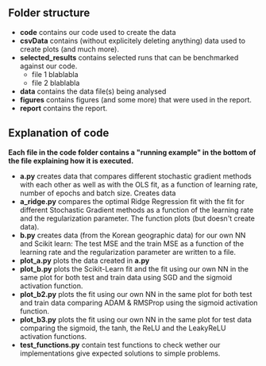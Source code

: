 ## Folder structure
- **code** contains our code used to create the data
- **csvData** contains (without explicitely deleting anything) data used to create plots (and much more).
- **selected_results** contains selected runs that can be benchmarked against our code.
  - file 1 blablabla
  - file 2 blablabla
- **data** contains the data file(s) being analysed
- **figures** contains figures (and some more) that were used in the report.
- **report** contains the report.

## Explanation of code
__Each file in the code folder contains a "running example" in the bottom of the file explaining how it is executed.__

- **a.py** creates data that compares different stochastic gradient methods with each other as well as with the OLS fit, as a function of learning rate, number of epochs and batch size. Creates data
- **a_ridge.py** compares the optimal Ridge Regression fit with the fit for different Stochastic Gradient methods as a function of the learning rate and the regularization parameter. The function plots (but doesn't create data).
- **b.py** creates data (from the Korean geographic data) for our own NN and Scikit learn: The test MSE and the train MSE as a function of the learning rate and the regularization parameter are written to a file. 
- **plot_a.py** plots the data created in **a.py**
- **plot_b.py** plots the Scikit-Learn fit and the fit using our own NN in the same plot for both test and train data using SGD and the sigmoid activation function.
- **plot_b2.py** plots the fit using our own NN in the same plot for both test and train data comparing ADAM & RMSProp using the sigmoid activation function.
- **plot_b3.py** plots the fit using our own NN in the same plot for test data comparing the sigmoid, the tanh, the ReLU and the LeakyReLU activation functions. 
- **test_functions.py** contain test functions to check wether our implementations give expected solutions to simple problems.
